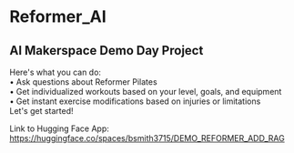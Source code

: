 # Reformer_AI

## AI Makerspace Demo Day Project

Here's what you can do:  
• Ask questions about Reformer Pilates  
• Get individualized workouts based on your level, goals, and equipment  
• Get instant exercise modifications based on injuries or limitations  
Let's get started!

Link to Hugging Face App: https://huggingface.co/spaces/bsmith3715/DEMO_REFORMER_ADD_RAG
